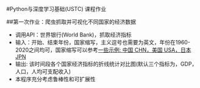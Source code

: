 #Python与深度学习基础(USTC) 课程作业  

##第一次作业：爬虫抓取并可视化不同国家的经济数据  
  * 调用API：世界银行(World Bank)，抓取经济指标  
  * 输入：开始、结束年份，国家缩写，主义逗号也需要为英文，年份在1960-2020之间均可，国家缩写可以参考[一些示例: 中国 CHN，美国 USA，日本 JPN](https://en.wikipedia.org/wiki/ISO_3166-1_alpha-3)  
  * 输出: 该时间段各个国家经济指标的折线统计对比图(默认三个指标为，GDP，人口，人均可支配收入)
  * 本程序充分考虑鲁棒性和可扩展性
 
